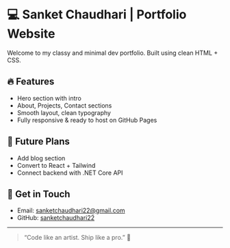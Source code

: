 # 💻 Sanket Chaudhari | Portfolio Website

Welcome to my classy and minimal dev portfolio. Built using clean HTML + CSS.

## 🔥 Features
- Hero section with intro
- About, Projects, Contact sections
- Smooth layout, clean typography
- Fully responsive & ready to host on GitHub Pages

## 🚀 Future Plans
- Add blog section
- Convert to React + Tailwind
- Connect backend with .NET Core API

## 👋 Get in Touch
- Email: sanketchaudhari22@gmail.com  
- GitHub: [sanketchaudhari22](https://github.com/sanketchaudhari22)

---
> “Code like an artist. Ship like a pro.” 🎯
